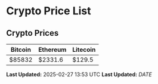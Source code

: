 # Crypto Price List

## Crypto Prices
| Bitcoin | Ethereum | Litecoin |
| ------- | -------- | -------- |
| $85832 | $2331.6 | $129.5 |
**Last Updated:** 2025-02-27 13:53 UTC
**Last Updated:** $DATE$
